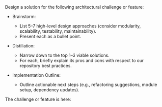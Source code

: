 Design a solution for the following architectural challenge or feature:

- Brainstorm:

  - List 5–7 high-level design approaches (consider modularity, scalability, testability, maintainability).
  - Present each as a bullet point.

- Distillation:

  - Narrow down to the top 1–3 viable solutions.
  - For each, briefly explain its pros and cons with respect to our repository best practices.

- Implementation Outline:

  - Outline actionable next steps (e.g., refactoring suggestions, module setup, dependency updates).

The challenge or feature is here:
